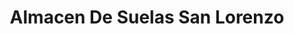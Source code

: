 ---
title: "Almacen De Suelas San Lorenzo"
url: /san-lorenzo/almacen-de-suelas-san-lorenzo/
shop: Allgemein
---
